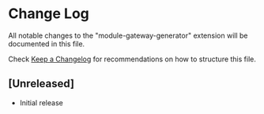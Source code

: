 # Change Log

All notable changes to the "module-gateway-generator" extension will be documented in this file.

Check [Keep a Changelog](http://keepachangelog.com/) for recommendations on how to structure this file.

## [Unreleased]

- Initial release
